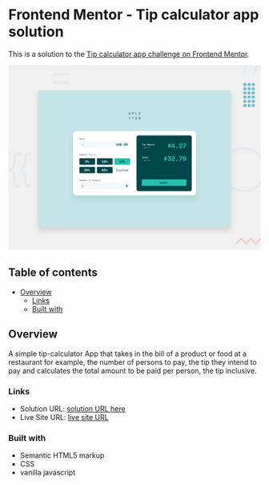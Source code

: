 # Frontend Mentor - Tip calculator app solution

This is a solution to the [Tip calculator app challenge on Frontend Mentor](https://www.frontendmentor.io/challenges/tip-calculator-app-ugJNGbJUX).

![](./design/desktop-preview.jpg)

## Table of contents

- [Overview](#overview)
  - [Links](#links)
  - [Built with](#built-with)


## Overview
A simple tip-calculator App that takes in the bill of a product or food at a restaurant for example, the number of persons to pay, the tip they intend to pay and calculates the total amount to be paid per person, the tip inclusive.

### Links

- Solution URL: [solution URL here](https://github.com/EstherIdabor/tip-calcuator-app)
- Live Site URL: [live site URL](https://tip-calculator-app-esther.netlify.app/)

### Built with

- Semantic HTML5 markup
- CSS
- vanilla javascript
